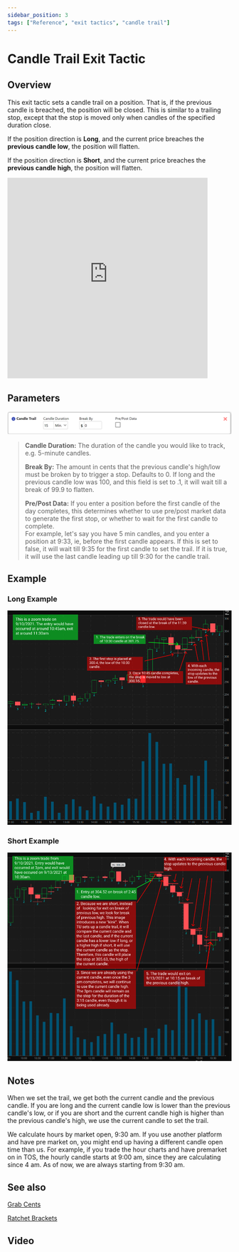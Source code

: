 ```yaml
---
sidebar_position: 3
tags: ["Reference", "exit tactics", "candle trail"]
---
```

# Candle Trail Exit Tactic

## Overview

This exit tactic sets a candle trail on a position.  That is, if the previous candle is breached, the position will be closed.  This is similar to a trailing stop, except that the stop is moved only when candles of the specified duration close.

If the position direction is **Long**, and the current price breaches the **previous candle low**, the position will flatten.

If the position direction is **Short**, and the current price breaches the **previous candle high**, the position will flatten.

<iframe width="450" height="450" src="https://curious-cassata-b5efed.netlify.app" title="Candle Trail" frameborder="0" allow="accelerometer; autoplay; clipboard-write; encrypted-media; gyroscope; picture-in-picture" allowfullscreen></iframe>

## Parameters
![candletrailconfig.png](/img/candletrailconfig.png)
> **Candle Duration:**  The duration of the candle you would like to track, e.g. 5-minute candles.
>
> **Break By:**  The amount in cents that the previous candle's high/low must be broken by to trigger a stop.  Defaults to 0.  If long and the previous candle low was 100, and this field is set to .1, it will wait till a break of 99.9 to flatten.
>
> **Pre/Post Data:** If you enter a position before the first candle of the day completes, this determines whether to use pre/post market data to generate the first stop, or whether to wait for the first candle to complete.  
>For example, let's say you have 5 min candles, and you enter a position at 9:33, ie, before the first candle appears. If this is set to false, it will wait till 9:35 for the first candle to set the trail. If it is true, it will use the last candle leading up till 9:30 for the candle trail.


## Example

### Long Example
![candletraildiagram.png](/img/candletraildiagram.png)

### Short Example
![candletrailshortdiagram.png](/img/candletrailshortdiagram.png)

## Notes

When we set the trail, we get both the current candle and the previous candle. If you are long and the current candle low is lower than the previous candle's low, or if you are short and the current candle high is higher than the previous candle's high, we use the current candle to set the trail.

We calculate hours by market open, 9:30 am. If you use another platform and have pre market on, you might end up having a different candle open time than us. For example, if you trade the hour charts and have premarket on in TOS, the hourly candle starts at 9:00 am, since they are calculating since 4 am. As of now, we are always starting from 9:30 am.

## See also
[Grab Cents](grab_cents.md)

[Ratchet Brackets](ratchet_bracket.md)

## Video



